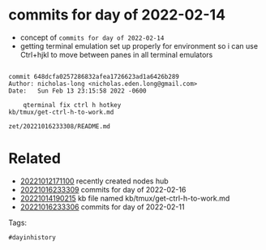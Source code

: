 # commits for day of 2022-02-14

- concept of `commits for day of 2022-02-14`
- getting terminal emulation set up properly for environment so i can use Ctrl+hjkl to move between panes in all terminal emulators

```

commit 648dcfa0257286832afea1726623ad1a6426b289
Author: nicholas-long <nicholas.eden.long@gmail.com>
Date:   Sun Feb 13 23:15:58 2022 -0600

    qterminal fix ctrl h hotkey
kb/tmux/get-ctrl-h-to-work.md
```

` zet/20221016233308/README.md `

# Related

- [20221012171100](/zet/20221012171100/README.md) recently created nodes hub
- [20221016233309](/zet/20221016233309/README.md) commits for day of 2022-02-16
- [20221014190215](/zet/20221014190215/README.md) kb file named kb/tmux/get-ctrl-h-to-work.md
- [20221016233306](/zet/20221016233306/README.md) commits for day of 2022-02-11

Tags:

    #dayinhistory
